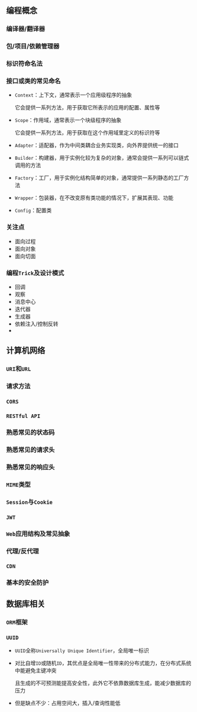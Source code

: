 ## 编程概念

### 编译器/翻译器

### 包/项目/依赖管理器

### 标识符命名法

### 接口或类的常见命名

- `Context`：上下文，通常表示一个应用级程序的抽象

  它会提供一系列方法，用于获取它所表示的应用的配置、属性等
- `Scope`：作用域，通常表示一个块级程序的抽象

  它会提供一系列方法，用于获取在这个作用域里定义的标识符等
- `Adapter`：适配器，作为中间类耦合业务实现类，向外界提供统一的接口
- `Builder`：构建器，用于实例化较为复杂的对象，通常会提供一系列可以链式调用的方法
- `Factory`：工厂，用于实例化结构简单的对象，通常提供一系列静态的工厂方法
- `Wrapper`：包装器，在不改变原有类功能的情况下，扩展其表现、功能
- `Config`：配置类

### 关注点

- 面向过程
- 面向对象
- 面向切面

### 编程`Trick`及设计模式

- 回调
- 观察
- 消息中心
- 迭代器
- 生成器
- 依赖注入/控制反转
-

## 计算机网络

### `URI`和`URL`

### 请求方法

### `CORS`

### `RESTful API`

### 熟悉常见的状态码

### 熟悉常见的请求头

### 熟悉常见的响应头

### `MIME`类型

### `Session`与`Cookie`

### `JWT`

### `Web`应用结构及常见抽象

### 代理/反代理

### `CDN`

### 基本的安全防护

## 数据库相关

### `ORM`框架

### `UUID`

- `UUID`全称`Universally Unique Identifier`，全局唯一标识
- 对比自增`ID`或随机`ID`，其优点是全局唯一性带来的分布式能力，在分布式系统中能避免主键冲突

  且生成的不可预测能提高安全性，此外它不依靠数据库生成，能减少数据库的压力
- 但是缺点不少：占用空间大，插入/查询性能低

